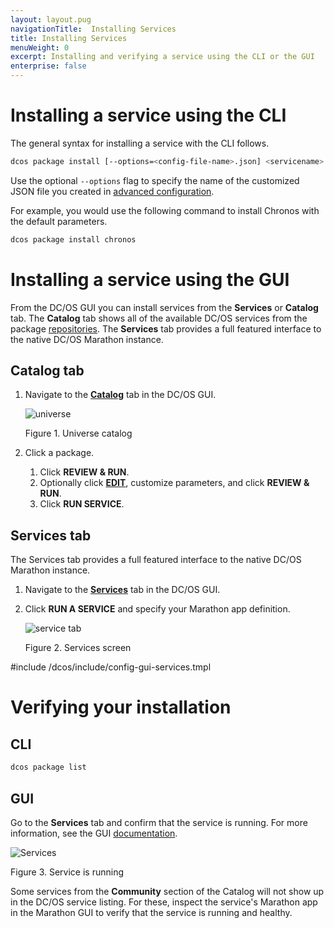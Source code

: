 ```yaml
---
layout: layout.pug
navigationTitle:  Installing Services
title: Installing Services
menuWeight: 0
excerpt: Installing and verifying a service using the CLI or the GUI
enterprise: false
---
```


# Installing a service using the CLI

The general syntax for installing a service with the CLI follows.

```bash
dcos package install [--options=<config-file-name>.json] <servicename>
```

Use the optional `--options` flag to specify the name of the customized JSON file you created in [advanced configuration](/dcos/1.12/deploying-services/config-universe-service/).

For example, you would use the following command to install Chronos with the default parameters.

```bash
dcos package install chronos
```

# Installing a service using the GUI

From the DC/OS GUI you can install services from the **Services** or **Catalog** tab. The **Catalog** tab shows all of the available DC/OS services from the package [repositories](/dcos/1.12/administering-clusters/repo/). The **Services** tab provides a full featured interface to the native DC/OS Marathon instance.


## Catalog tab

1.  Navigate to the [**Catalog**](/dcos/1.12/gui/catalog/) tab in the DC/OS GUI.

    ![universe](/dcos/1.12/img/GUI-Catalog-Main_View-1_12.png)

    Figure 1. Universe catalog

2.  Click a package.
    1. Click **REVIEW & RUN**.
    2. Optionally click [**EDIT**](/dcos/1.12/deploying-services/config-universe-service/), customize parameters, and click **REVIEW & RUN**.
    3. Click **RUN SERVICE**.

## Services tab
The Services tab provides a full featured interface to the native DC/OS Marathon instance.

1.  Navigate to the [**Services**](/dcos/1.12/gui/services/) tab in the DC/OS GUI.
1.  Click **RUN A SERVICE** and specify your Marathon app definition.

    ![service tab](/dcos/1.12/img/GUI-Services-No_Services_Running-1_12.png)

    Figure 2. Services screen

#include /dcos/include/config-gui-services.tmpl

# Verifying your installation

## CLI

```bash
dcos package list
```

## GUI

Go to the **Services** tab and confirm that the service is running. For more information, see the GUI [documentation](/dcos/1.12/gui/services/).

![Services](/dcos/1.12/img/GUI-Services-Running_Services_View-1_12.png)

Figure 3. Service is running

Some services from the **Community** section of the Catalog will not show up in the DC/OS service listing. For these, inspect the service's Marathon app in the Marathon GUI to verify that the service is running and healthy.
